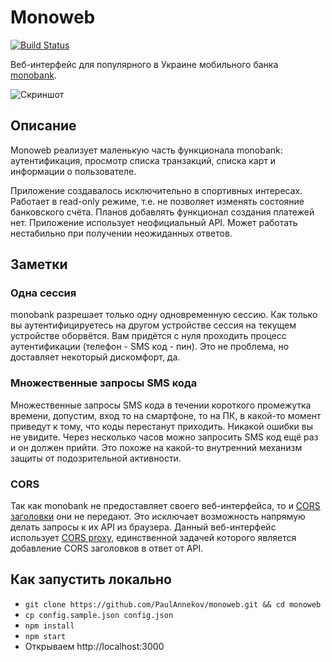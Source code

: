 # Monoweb
[![Build Status](https://cloud.drone.io/api/badges/PaulAnnekov/monoweb/status.svg)](https://cloud.drone.io/PaulAnnekov/monoweb)

Веб-интерфейс для популярного в Украине мобильного банка [monobank](https://www.monobank.ua/).

![Скриншот](https://user-images.githubusercontent.com/1203892/59969083-40e13700-954e-11e9-8e23-13776301be64.jpg)

## Описание

Monoweb реализует маленькую часть функционала monobank: аутентификация, просмотр списка транзакций, списка карт и
информации о пользователе.

Приложение создавалось исключительно в спортивных интересах. Работает в read-only режиме, т.е. не позволяет изменять состояние банковского счёта. Планов добавлять функционал создания платежей нет.
Приложение использует неофициальный API. Может работать нестабильно при получении неожиданных ответов.

## Заметки

### Одна сессия

monobank разрешает только одну одновременную сессию. Как только вы аутентифицируетесь на другом устройстве сессия на текущем устройстве оборвётся. Вам придётся с нуля проходить процесс аутентификации (телефон - SMS код - пин). Это не проблема, но доставляет некоторый дискомфорт, да.

### Множественные запросы SMS кода

Множественные запросы SMS кода в течении короткого промежутка времени, допустим, вход то на смартфоне, то на ПК, в какой-то момент приведут к тому, что коды перестанут приходить. Никакой ошибки вы не увидите. Через несколько часов можно запросить SMS код ещё раз и он должен прийти. Это похоже на какой-то внутренний механизм защиты от подозрительной активности.

### CORS

Так как monobank не предоставляет своего веб-интерфейса, то и [CORS заголовки](https://developer.mozilla.org/en-US/docs/Web/HTTP/CORS) они не передают. Это исключает возможность напрямую делать запросы к их API из браузера. Данный веб-интерфейс использует [CORS proxy](https://github.com/PaulAnnekov/mighty-lambda-proxy), единственной задачей которого является добавление CORS заголовков в ответ от API.

## Как запустить локально

- `git clone https://github.com/PaulAnnekov/monoweb.git && cd monoweb`
- `cp config.sample.json config.json`
- `npm install`
- `npm start`
- Открываем http://localhost:3000
